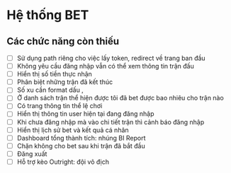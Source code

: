 # Hệ thống BET

## Các chức năng còn thiếu

- [ ] Sử dụng path riêng cho việc lấy token, redirect về trang ban đầu
- [ ] Không yêu cầu đăng nhập vẫn có thể xem thông tin trận đấu
- [ ] Hiển thị số tiền thực nhận
- [ ] Phân biệt những trận đã kết thúc
- [ ] Số xu cần format dấu ,
- [ ] Ở danh sách trận thể hiện được tôi đã bet được bao nhiêu cho trận nào
- [ ] Có trang thông tin thể lệ chơi
- [ ] Hiển thị thông tin user hiện tại đang đăng nhập
- [ ] Khi chưa đăng nhập mà vào chi tiết trận thì cảnh báo đăng nhập
- [ ] Hiển thị lịch sử bet và kết quả cá nhân
- [ ] Dashboard tổng thành tích: nhúng BI Report
- [ ] Chặn không cho bet sau khi trận đã bắt đầu
- [ ] Đăng xuất
- [ ] Hỗ trợ kèo Outright: đội vô địch